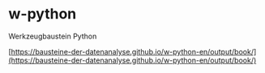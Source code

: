 # w-python
Werkzeugbaustein Python

[https://bausteine-der-datenanalyse.github.io/w-python-en/output/book/](https://bausteine-der-datenanalyse.github.io/w-python-en/output/book/)
